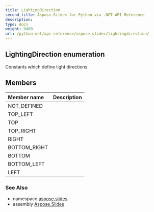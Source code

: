 ```yaml
---
title: LightingDirection
second_title: Aspose.Sildes for Python via .NET API Reference
description: 
type: docs
weight: 9400
url: /python-net/api-reference/aspose.slides/lightingdirection/
---
```


## LightingDirection enumeration

Constants which define light directions.

## Members
| Member name | Description |
| :- | :- |
|NOT_DEFINED||
|TOP_LEFT||
|TOP||
|TOP_RIGHT||
|RIGHT||
|BOTTOM_RIGHT||
|BOTTOM||
|BOTTOM_LEFT||
|LEFT||

### See Also

* namespace [aspose.slides](/slides/python-net/api-reference/aspose.slides/)
* assembly [Aspose.Slides](/slides/python-net/api-reference/)

